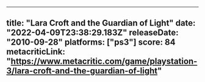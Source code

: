 
---
title: "Lara Croft and the Guardian of Light"
date: "2022-04-09T23:38:29.183Z"
releaseDate: "2010-09-28"
platforms: ["ps3"]
score: 84
metacriticLink: "https://www.metacritic.com/game/playstation-3/lara-croft-and-the-guardian-of-light"
---
